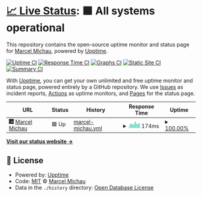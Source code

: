 # [📈 Live Status](https://marcelmichau.github.io/home-page): <!--live status--> **🟩 All systems operational**

This repository contains the open-source uptime monitor and status page for [Marcel Michau](https://marcelmichau.dev), powered by [Upptime](https://github.com/upptime/upptime).

[![Uptime CI](https://github.com/koj-co/upptime/workflows/Uptime%20CI/badge.svg)](https://github.com/koj-co/upptime/actions?query=workflow%3A%22Uptime+CI%22)
[![Response Time CI](https://github.com/koj-co/upptime/workflows/Response%20Time%20CI/badge.svg)](https://github.com/koj-co/upptime/actions?query=workflow%3A%22Response+Time+CI%22)
[![Graphs CI](https://github.com/koj-co/upptime/workflows/Graphs%20CI/badge.svg)](https://github.com/koj-co/upptime/actions?query=workflow%3A%22Graphs+CI%22)
[![Static Site CI](https://github.com/koj-co/upptime/workflows/Static%20Site%20CI/badge.svg)](https://github.com/koj-co/upptime/actions?query=workflow%3A%22Static+Site+CI%22)
[![Summary CI](https://github.com/koj-co/upptime/workflows/Summary%20CI/badge.svg)](https://github.com/koj-co/upptime/actions?query=workflow%3A%22Summary+CI%22)

With [Upptime](https://upptime.js.org), you can get your own unlimited and free uptime monitor and status page, powered entirely by a GitHub repository. We use [Issues](https://github.com/marcelmichau/home-page/issues) as incident reports, [Actions](https://github.com/marcelmichau/home-page/actions) as uptime monitors, and [Pages](https://status.marcelmichau.dev) for the status page.

<!--start: status pages-->
<!-- This summary is generated by Upptime (https://github.com/upptime/upptime) -->
<!-- Do not edit this manually, your changes will be overwritten -->
<!-- prettier-ignore -->
| URL | Status | History | Response Time | Uptime |
| --- | ------ | ------- | ------------- | ------ |
| <img alt="" src="https://raw.githubusercontent.com/MarcelMichau/home-page/master/src/images/mm-logo.png" height="13"> [Marcel Michau](https://marcelmichau.dev) | 🟩 Up | [marcel-michau.yml](https://github.com/MarcelMichau/home-page-uptime/commits/HEAD/history/marcel-michau.yml) | <details><summary><img alt="Response time graph" src="./graphs/marcel-michau/response-time-week.png" height="20"> 174ms</summary><br><a href="https://status.marcelmichau.dev/history/marcel-michau"><img alt="Response time 197" src="https://img.shields.io/endpoint?url=https%3A%2F%2Fraw.githubusercontent.com%2FMarcelMichau%2Fhome-page-uptime%2FHEAD%2Fapi%2Fmarcel-michau%2Fresponse-time.json"></a><br><a href="https://status.marcelmichau.dev/history/marcel-michau"><img alt="24-hour response time 179" src="https://img.shields.io/endpoint?url=https%3A%2F%2Fraw.githubusercontent.com%2FMarcelMichau%2Fhome-page-uptime%2FHEAD%2Fapi%2Fmarcel-michau%2Fresponse-time-day.json"></a><br><a href="https://status.marcelmichau.dev/history/marcel-michau"><img alt="7-day response time 174" src="https://img.shields.io/endpoint?url=https%3A%2F%2Fraw.githubusercontent.com%2FMarcelMichau%2Fhome-page-uptime%2FHEAD%2Fapi%2Fmarcel-michau%2Fresponse-time-week.json"></a><br><a href="https://status.marcelmichau.dev/history/marcel-michau"><img alt="30-day response time 155" src="https://img.shields.io/endpoint?url=https%3A%2F%2Fraw.githubusercontent.com%2FMarcelMichau%2Fhome-page-uptime%2FHEAD%2Fapi%2Fmarcel-michau%2Fresponse-time-month.json"></a><br><a href="https://status.marcelmichau.dev/history/marcel-michau"><img alt="1-year response time 177" src="https://img.shields.io/endpoint?url=https%3A%2F%2Fraw.githubusercontent.com%2FMarcelMichau%2Fhome-page-uptime%2FHEAD%2Fapi%2Fmarcel-michau%2Fresponse-time-year.json"></a></details> | <details><summary><a href="https://status.marcelmichau.dev/history/marcel-michau">100.00%</a></summary><a href="https://status.marcelmichau.dev/history/marcel-michau"><img alt="All-time uptime 99.98%" src="https://img.shields.io/endpoint?url=https%3A%2F%2Fraw.githubusercontent.com%2FMarcelMichau%2Fhome-page-uptime%2FHEAD%2Fapi%2Fmarcel-michau%2Fuptime.json"></a><br><a href="https://status.marcelmichau.dev/history/marcel-michau"><img alt="24-hour uptime 100.00%" src="https://img.shields.io/endpoint?url=https%3A%2F%2Fraw.githubusercontent.com%2FMarcelMichau%2Fhome-page-uptime%2FHEAD%2Fapi%2Fmarcel-michau%2Fuptime-day.json"></a><br><a href="https://status.marcelmichau.dev/history/marcel-michau"><img alt="7-day uptime 100.00%" src="https://img.shields.io/endpoint?url=https%3A%2F%2Fraw.githubusercontent.com%2FMarcelMichau%2Fhome-page-uptime%2FHEAD%2Fapi%2Fmarcel-michau%2Fuptime-week.json"></a><br><a href="https://status.marcelmichau.dev/history/marcel-michau"><img alt="30-day uptime 100.00%" src="https://img.shields.io/endpoint?url=https%3A%2F%2Fraw.githubusercontent.com%2FMarcelMichau%2Fhome-page-uptime%2FHEAD%2Fapi%2Fmarcel-michau%2Fuptime-month.json"></a><br><a href="https://status.marcelmichau.dev/history/marcel-michau"><img alt="1-year uptime 100.00%" src="https://img.shields.io/endpoint?url=https%3A%2F%2Fraw.githubusercontent.com%2FMarcelMichau%2Fhome-page-uptime%2FHEAD%2Fapi%2Fmarcel-michau%2Fuptime-year.json"></a></details>

<!--end: status pages-->

[**Visit our status website →**](https://status.marcelmichau.dev)

## 📄 License

- Powered by: [Upptime](https://github.com/upptime/upptime)
- Code: [MIT](./LICENSE) © [Marcel Michau](https://marcelmichau.dev)
- Data in the `./history` directory: [Open Database License](https://opendatacommons.org/licenses/odbl/1-0/)
